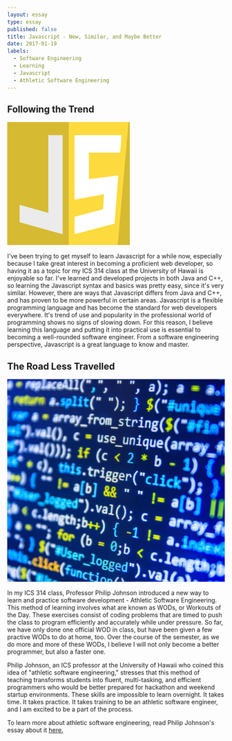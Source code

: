 ```yaml
---
layout: essay
type: essay
published: false
title: Javascript - New, Similar, and Maybe Better
date: 2017-01-19
labels:
  - Software Engineering
  - Learning
  - Javascript
  - Athletic Software Engineering
---
```

## Following the Trend

<img class="ui tiny left circular floated image" src="../images/javascript.png">

I've been trying to get myself to learn Javascript for a while now, especially because I take great interest in becoming a proficient web developer, so having it as a topic for my ICS 314 class at the University of Hawaii is enjoyable so far. I've learned and developed projects in both Java and C++, so learning the Javascript syntax and basics was pretty easy, since it's very similar. However, there are ways that Javascript differs from Java and C++, and has proven to be more powerful in certain areas. Javascript is a flexible programming language and has become the standard for web developers everywhere. It's trend of use and popularity in the professional world of programming shows no signs of slowing down. For this reason, I believe learning this language and putting it into practical use is essential to becoming a well-rounded software engineer. From a software engineering perspective, Javascript is a great language to know and master.

## The Road Less Travelled

<img class="ui tiny left circular floated image" src="../images/code.jpg">

In my ICS 314 class, Professor Philip Johnson introduced a new way to learn and practice software development - Athletic Software Engineering. This method of learning involves what are known as WODs, or Workouts of the Day. These exercises consist of coding problems that are timed to push the class to program efficiently and accurately while under pressure. So far, we have only done one official WOD in class, but have been given a few practive WODs to do at home, too. Over the course of the semester, as we do more and more of these WODs, I believe I will not only become a better programmer, but also a faster one.

Philip Johnson, an ICS professor at the University of Hawaii who coined this idea of "athletic software engineering," stresses that this method of teaching transforms students into fluent, multi-tasking, and efficient programmers who would be better prepared for hackathon and weekend startup environments. These skills are impossible to learn overnight.  It takes time. It takes practice. It takes training to be an athletic software engineer, and I am excited to be a part of the process.

To learn more about athletic software engineering, read Philip Johnson's essay about it <a href="http://philipmjohnson.org/essays/athletic-software-engineering.html">here.</a>
